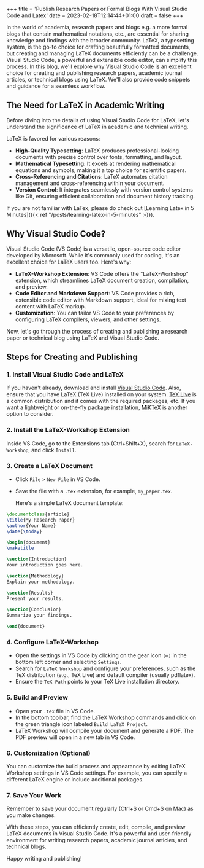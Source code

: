 +++
title = 'Publish Research Papers or Formal Blogs With Visual Studio Code and Latex'
date = 2023-02-18T12:14:44+01:00
draft = false
+++

In the world of academia, research papers and blogs e.g. a more formal blogs that contain mathematical notations, etc., are essential for sharing knowledge and findings with the broader community. LaTeX, a typesetting system, is the go-to choice for crafting beautifully formatted documents, but creating and managing LaTeX documents efficiently can be a challenge. Visual Studio Code, a powerful and extensible code editor, can simplify this process. In this blog, we'll explore why Visual Studio Code is an excellent choice for creating and publishing research papers, academic journal articles, or technical blogs using LaTeX. We'll also provide code snippets and guidance for a seamless workflow.

## The Need for LaTeX in Academic Writing

Before diving into the details of using Visual Studio Code for LaTeX, let's understand the significance of LaTeX in academic and technical writing.

LaTeX is favored for various reasons:

- **High-Quality Typesetting**: LaTeX produces professional-looking documents with precise control over fonts, formatting, and layout.
- **Mathematical Typesetting**: It excels at rendering mathematical equations and symbols, making it a top choice for scientific papers.
- **Cross-Referencing and Citations**: LaTeX automates citation management and cross-referencing within your document.
- **Version Control**: It integrates seamlessly with version control systems like Git, ensuring efficient collaboration and document history tracking.

If you are not familiar with LaTex, please do check out [Learning Latex in 5 Minutes]({{< ref "/posts/learning-latex-in-5-minutes" >}}).

## Why Visual Studio Code?

Visual Studio Code (VS Code) is a versatile, open-source code editor developed by Microsoft. While it's commonly used for coding, it's an excellent choice for LaTeX users too. Here's why:

- **LaTeX-Workshop Extension**: VS Code offers the "LaTeX-Workshop" extension, which streamlines LaTeX document creation, compilation, and preview.
- **Code Editor and Markdown Support**: VS Code provides a rich, extensible code editor with Markdown support, ideal for mixing text content with LaTeX markup.
- **Customization**: You can tailor VS Code to your preferences by configuring LaTeX compilers, viewers, and other settings.

Now, let's go through the process of creating and publishing a research paper or technical blog using LaTeX and Visual Studio Code.

## Steps for Creating and Publishing

### 1. Install Visual Studio Code and LaTeX

If you haven't already, download and install [Visual Studio Code](https://code.visualstudio.com/). Also, ensure that you have LaTeX (TeX Live) installed on your system. [TeX Live](https://tug.org/texlive/) is a common distribution and it comes with the required packages, etc. If you want a lightweight or on-the-fly package installation, [MiKTeX](https://miktex.org/) is another option to consider.

### 2. Install the LaTeX-Workshop Extension

Inside VS Code, go to the Extensions tab (Ctrl+Shift+X), search for `LaTeX-Workshop`, and click `Install`.

### 3. Create a LaTeX Document

- Click `File` > `New File` in VS Code.
- Save the file with a `.tex` extension, for example, `my_paper.tex`.

  Here's a simple LaTeX document template:

```latex
\documentclass{article}
\title{My Research Paper}
\author{Your Name}
\date{\today}

\begin{document}
\maketitle

\section{Introduction}
Your introduction goes here.

\section{Methodology}
Explain your methodology.

\section{Results}
Present your results.

\section{Conclusion}
Summarize your findings.

\end{document}
```

### 4. Configure LaTeX-Workshop

- Open the settings in VS Code by clicking on the gear icon `(⚙)` in the bottom left corner and selecting `Settings`.
- Search for `LaTeX Workshop` and configure your preferences, such as the TeX distribution (e.g., TeX Live) and default compiler (usually pdflatex).
- Ensure the `TeX Path` points to your TeX Live installation directory.

### 5. Build and Preview

- Open your `.tex` file in VS Code.
- In the bottom toolbar, find the LaTeX Workshop commands and click on the green triangle icon labeled `Build LaTeX Project`.
- LaTeX Workshop will compile your document and generate a PDF. The PDF preview will open in a new tab in VS Code.

### 6. Customization (Optional)

You can customize the build process and appearance by editing LaTeX Workshop settings in VS Code settings. For example, you can specify a different LaTeX engine or include additional packages.

### 7. Save Your Work

Remember to save your document regularly (Ctrl+S or Cmd+S on Mac) as you make changes.

With these steps, you can efficiently create, edit, compile, and preview LaTeX documents in Visual Studio Code. It's a powerful and user-friendly environment for writing research papers, academic journal articles, and technical blogs.

Happy writing and publishing!
